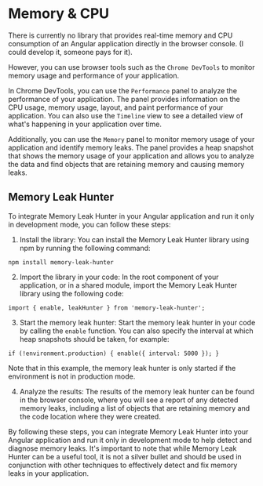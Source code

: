 # Memory & CPU

There is currently no library that provides real-time memory and CPU consumption of an Angular application directly in the browser console. (I could develop it, someone pays for it).

However, you can use browser tools such as the `Chrome DevTools` to monitor memory usage and performance of your application.

In Chrome DevTools, you can use the `Performance` panel to analyze the performance of your application. The panel provides information on the CPU usage, memory usage, layout, and paint performance of your application. You can also use the `Timeline` view to see a detailed view of what's happening in your application over time.

Additionally, you can use the `Memory` panel to monitor memory usage of your application and identify memory leaks. The panel provides a heap snapshot that shows the memory usage of your application and allows you to analyze the data and find objects that are retaining memory and causing memory leaks.

## Memory Leak Hunter

To integrate Memory Leak Hunter in your Angular application and run it only in development mode, you can follow these steps:

1. Install the library: You can install the Memory Leak Hunter library using npm by running the following command:

`npm install memory-leak-hunter`

2. Import the library in your code: In the root component of your application, or in a shared module, import the Memory Leak Hunter library using the following code:

`import { enable, leakHunter } from 'memory-leak-hunter';`

3. Start the memory leak hunter: Start the memory leak hunter in your code by calling the `enable` function. You can also specify the interval at which heap snapshots should be taken, for example:

`if (!environment.production) {
  enable({ interval: 5000 });
}`

Note that in this example, the memory leak hunter is only started if the environment is not in production mode.

4. Analyze the results: The results of the memory leak hunter can be found in the browser console, where you will see a report of any detected memory leaks, including a list of objects that are retaining memory and the code location where they were created.

By following these steps, you can integrate Memory Leak Hunter into your Angular application and run it only in development mode to help detect and diagnose memory leaks. It's important to note that while Memory Leak Hunter can be a useful tool, it is not a silver bullet and should be used in conjunction with other techniques to effectively detect and fix memory leaks in your application.
